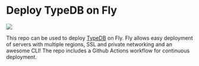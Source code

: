 # Deploy TypeDB on Fly

<img src="https://avatars.githubusercontent.com/u/22525303?s=200&v=4" />

This repo can be used to deploy [TypeDB] on Fly. 
Fly allows easy deployment of servers with multiple regions, SSL and private networking and an awesome CLI!
The repo includes a Github Actions workflow for continuous deployment.



[TypeDB]: https://www.vaticle.com/
[Fly]: https://fly.io

